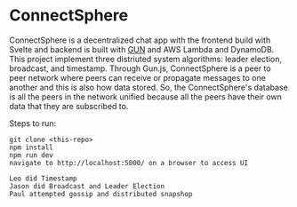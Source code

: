 # ConnectSphere

ConnectSphere is a decentralized chat app with the frontend build with Svelte and backend is built with [GUN](https://gun.eco/) and AWS Lambda and DynamoDB. This project implement three distriuted system algorithms: leader election, broadcast, and timestamp. Through Gun.js, ConnectSphere is a peer to peer network where peers can receive or propagate messages to one another and this is also how data stored. So, the ConnectSphere's database is all the peers in the network unified because all the peers have their own data that they are subscribed to.

Steps to run:
```
git clone <this-repo>
npm install
npm run dev
navigate to http://localhost:5000/ on a browser to access UI
```
```
Leo did Timestamp
Jason did Broadcast and Leader Election
Paul attempted gossip and distributed snapshop
```
